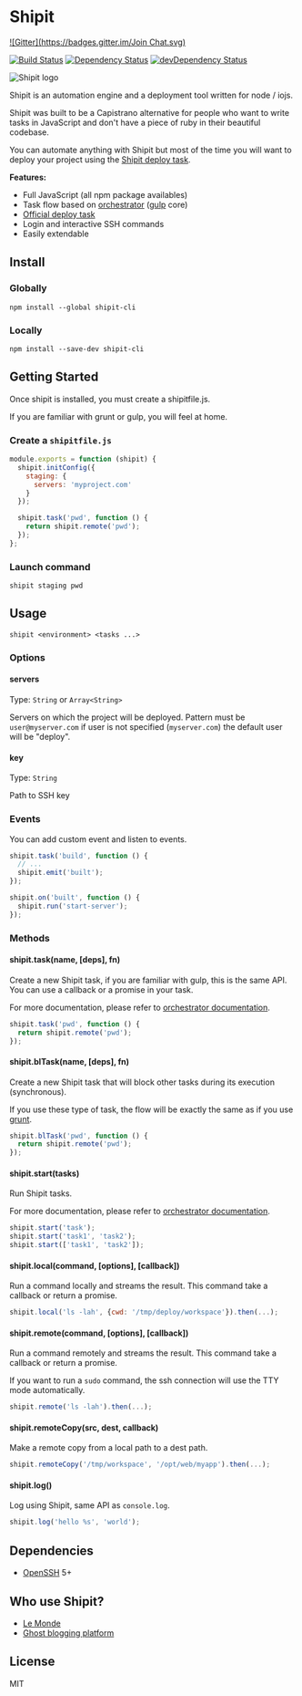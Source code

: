 # Shipit 

[![Gitter](https://badges.gitter.im/Join Chat.svg)](https://gitter.im/shipitjs?utm_source=badge&utm_medium=badge&utm_campaign=pr-badge&utm_content=badge)

[![Build Status](https://travis-ci.org/shipitjs/shipit.svg?branch=master)](https://travis-ci.org/shipitjs/shipit)
[![Dependency Status](https://david-dm.org/shipitjs/shipit.svg?theme=shields.io)](https://david-dm.org/shipitjs/shipit)
[![devDependency Status](https://david-dm.org/shipitjs/shipit/dev-status.svg?theme=shields.io)](https://david-dm.org/shipitjs/shipit-cli#info=devDependencies)

![Shipit logo](https://cloud.githubusercontent.com/assets/266302/3756454/81df9f46-182e-11e4-9da6-b2c7a6b84136.png)

Shipit is an automation engine and a deployment tool written for node / iojs.

Shipit was built to be a Capistrano alternative for people who want to write tasks in JavaScript and don't have a piece of ruby in their beautiful codebase.

You can automate anything with Shipit but most of the time you will want to deploy your project using
the [Shipit deploy task](https://github.com/shipitjs/shipit-deploy-task).

**Features:**

- Full JavaScript (all npm package availables)
- Task flow based on [orchestrator](https://github.com/orchestrator/orchestrator) ([gulp](http://gulpjs.com/) core)
- [Official deploy task](https://github.com/shipitjs/shipit-deploy)
- Login and interactive SSH commands
- Easily extendable

## Install

### Globally

```
npm install --global shipit-cli
```

### Locally

```
npm install --save-dev shipit-cli
```

## Getting Started

Once shipit is installed, you must create a shipitfile.js.

If you are familiar with grunt or gulp, you will feel at home.

### Create a `shipitfile.js`

```js
module.exports = function (shipit) {
  shipit.initConfig({
    staging: {
      servers: 'myproject.com'
    }
  });

  shipit.task('pwd', function () {
    return shipit.remote('pwd');
  });
};
```

### Launch command

```
shipit staging pwd
```

## Usage

```
shipit <environment> <tasks ...>
```

### Options

#### servers

Type: `String` or `Array<String>`

Servers on which the project will be deployed. Pattern must be `user@myserver.com` if user is not specified (`myserver.com`) the default user will be "deploy".

#### key

Type: `String`

Path to SSH key

### Events

You can add custom event and listen to events.

```js
shipit.task('build', function () {
  // ...
  shipit.emit('built');
});

shipit.on('built', function () {
  shipit.run('start-server');
});
```

### Methods

#### shipit.task(name, [deps], fn)

Create a new Shipit task, if you are familiar with gulp, this is the same API. You can use a callback or a promise in your task.

For more documentation, please refer to [orchestrator documentation](https://github.com/orchestrator/orchestrator#orchestratoraddname-deps-function).

```js
shipit.task('pwd', function () {
  return shipit.remote('pwd');
});
```

#### shipit.blTask(name, [deps], fn)

Create a new Shipit task that will block other tasks during its execution (synchronous).

If you use these type of task, the flow will be exactly the same as if you use [grunt](http://gruntjs.com).

```js
shipit.blTask('pwd', function () {
  return shipit.remote('pwd');
});
```

#### shipit.start(tasks)

Run Shipit tasks.

For more documentation, please refer to [orchestrator documentation](https://github.com/orchestrator/orchestrator#orchestratorstarttasks-cb).

```js
shipit.start('task');
shipit.start('task1', 'task2');
shipit.start(['task1', 'task2']);
```

#### shipit.local(command, [options], [callback])

Run a command locally and streams the result. This command take a callback or return a promise.

```js
shipit.local('ls -lah', {cwd: '/tmp/deploy/workspace'}).then(...);
```

#### shipit.remote(command, [options], [callback])

Run a command remotely and streams the result. This command take a callback or return a promise.

If you want to run a `sudo` command, the ssh connection will use the TTY mode automatically.

```js
shipit.remote('ls -lah').then(...);
```

#### shipit.remoteCopy(src, dest, callback)

Make a remote copy from a local path to a dest path.

```js
shipit.remoteCopy('/tmp/workspace', '/opt/web/myapp').then(...);
```

#### shipit.log()

Log using Shipit, same API as `console.log`.

```js
shipit.log('hello %s', 'world');
```

## Dependencies

- [OpenSSH](http://www.openssh.com/) 5+

## Who use Shipit?

- [Le Monde](http://www.lemonde.fr)
- [Ghost blogging platform](https://ghost.org/)

## License

MIT

